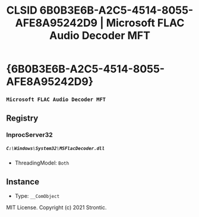 ﻿---
title: "CLSID 6B0B3E6B-A2C5-4514-8055-AFE8A95242D9 | Microsoft FLAC Audio Decoder MFT"
excerpt: What is COM-Object CLSID 6B0B3E6B-A2C5-4514-8055-AFE8A95242D9?
---

# {6B0B3E6B-A2C5-4514-8055-AFE8A95242D9}

### `Microsoft FLAC Audio Decoder MFT`

## Registry


### InprocServer32

##### `C:\Windows\System32\MSFlacDecoder.dll`
* ThreadingModel: `Both`

## Instance

* Type: `__ComObject`

MIT License. Copyright (c) 2021 Strontic.


